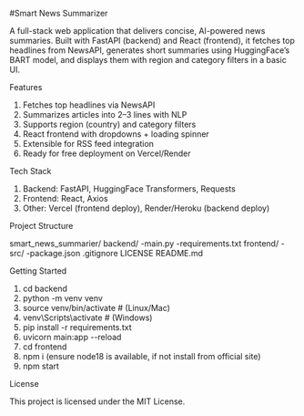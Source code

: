 #Smart News Summarizer

A full-stack web application that delivers concise, AI-powered news summaries.
Built with FastAPI (backend) and React (frontend), it fetches top headlines from NewsAPI, generates short summaries using HuggingFace’s BART model, and displays them with region and category filters in a basic UI.

Features
1. Fetches top headlines via NewsAPI
2. Summarizes articles into 2–3 lines with NLP
3. Supports region (country) and category filters
4. React frontend with dropdowns + loading spinner
5. Extensible for RSS feed integration
6. Ready for free deployment on Vercel/Render

Tech Stack
1. Backend: FastAPI, HuggingFace Transformers, Requests
2. Frontend: React, Axios
3. Other: Vercel (frontend deploy), Render/Heroku (backend deploy)

Project Structure

smart_news_summarier/
  backend/
    -main.py
    -requirements.txt
  frontend/
    -src/
    -package.json
  .gitignore
  LICENSE
  README.md

Getting Started

1. cd backend
2. python -m venv venv
3. source venv/bin/activate   # (Linux/Mac)
4. venv\Scripts\activate      # (Windows)
5. pip install -r requirements.txt
6. uvicorn main:app --reload
7. cd frontend
8. npm i (ensure node18 is available, if not install from official site)
9. npm start

License

This project is licensed under the MIT License.


  
